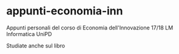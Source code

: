 # appunti-economia-inn
Appunti personali del corso di Economia dell'Innovazione 17/18 LM Informatica UniPD

Studiate anche sul libro
